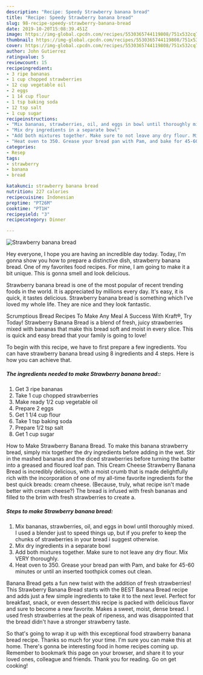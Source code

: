 ```yaml
---
description: "Recipe: Speedy Strawberry banana bread"
title: "Recipe: Speedy Strawberry banana bread"
slug: 98-recipe-speedy-strawberry-banana-bread
date: 2019-10-20T15:08:39.451Z
image: https://img-global.cpcdn.com/recipes/5530365744119808/751x532cq70/strawberry-banana-bread-recipe-main-photo.jpg
thumbnail: https://img-global.cpcdn.com/recipes/5530365744119808/751x532cq70/strawberry-banana-bread-recipe-main-photo.jpg
cover: https://img-global.cpcdn.com/recipes/5530365744119808/751x532cq70/strawberry-banana-bread-recipe-main-photo.jpg
author: John Gutierrez
ratingvalue: 5
reviewcount: 15
recipeingredient:
- 3 ripe bananas
- 1 cup chopped strawberries
- 12 cup vegetable oil
- 2 eggs
- 1 14 cup flour
- 1 tsp baking soda
- 12 tsp salt
- 1 cup sugar
recipeinstructions:
- "Mix bananas, strawberries, oil, and eggs in bowl until thoroughly mixed. I used a blender just to speed things up, but if you prefer to keep the chunks of strawberries in your bread i suggest otherwise."
- "Mix dry ingredients in a separate bowl"
- "Add both mixtures together. Make sure to not leave any dry flour. Mix VERY thoroughly."
- "Heat oven to 350. Grease your bread pan with Pam, and bake for 45-60 minutes or until an inserted toothpick comes out clean."
categories:
- Resep
tags:
- strawberry
- banana
- bread

katakunci: strawberry banana bread
nutrition: 227 calories
recipecuisine: Indonesian
preptime: "PT26M"
cooktime: "PT1H"
recipeyield: "3"
recipecategory: Dinner

---
```



![Strawberry banana bread](https://img-global.cpcdn.com/recipes/5530365744119808/751x532cq70/strawberry-banana-bread-recipe-main-photo.jpg)

Hey everyone, I hope you are having an incredible day today. Today, I'm gonna show you how to prepare a distinctive dish, strawberry banana bread. One of my favorites food recipes. For mine, I am going to make it a bit unique. This is gonna smell and look delicious.

Strawberry banana bread is one of the most popular of recent trending foods in the world. It is appreciated by millions every day. It's easy, it is quick, it tastes delicious. Strawberry banana bread is something which I've loved my whole life. They are nice and they look fantastic.

Scrumptious Bread Recipes To Make Any Meal A Success With Kraft®, Try Today! Strawberry Banana Bread is a blend of fresh, juicy strawberries mixed with bananas that make this bread soft and moist in every slice. This is quick and easy bread that your family is going to love!


To begin with this recipe, we have to first prepare a few ingredients. You can have strawberry banana bread using 8 ingredients and 4 steps. Here is how you can achieve that.

##### The ingredients needed to make Strawberry banana bread::

1. Get 3 ripe bananas
1. Take 1 cup chopped strawberries
1. Make ready 1/2 cup vegetable oil
1. Prepare 2 eggs
1. Get 1 1/4 cup flour
1. Take 1 tsp baking soda
1. Prepare 1/2 tsp salt
1. Get 1 cup sugar


How to Make Strawberry Banana Bread. To make this banana strawberry bread, simply mix together the dry ingredients before adding in the wet. Stir in the mashed bananas and the diced strawberries before turning the batter into a greased and floured loaf pan. This Cream Cheese Strawberry Banana Bread is incredibly delicious, with a moist crumb that is made delightfully rich with the incorporation of one of my all-time favorite ingredients for the best quick breads: cream cheese. (Because, truly, what recipe isn&#39;t made better with cream cheese?) The bread is infused with fresh bananas and filled to the brim with fresh strawberries to create a. 

##### Steps to make Strawberry banana bread:

1. Mix bananas, strawberries, oil, and eggs in bowl until thoroughly mixed. I used a blender just to speed things up, but if you prefer to keep the chunks of strawberries in your bread i suggest otherwise.
1. Mix dry ingredients in a separate bowl
1. Add both mixtures together. Make sure to not leave any dry flour. Mix VERY thoroughly.
1. Heat oven to 350. Grease your bread pan with Pam, and bake for 45-60 minutes or until an inserted toothpick comes out clean.


Banana Bread gets a fun new twist with the addition of fresh strawberries! This Strawberry Banana Bread starts with the BEST Banana Bread recipe and adds just a few simple ingredients to take it to the next level. Perfect for breakfast, snack, or even dessert.this recipe is packed with delicious flavor and sure to become a new favorite. Makes a sweet, moist, dense bread. I used fresh strawberries at the peak of ripeness, and was disappointed that the bread didn&#39;t have a stronger strawberry taste. 

So that's going to wrap it up with this exceptional food strawberry banana bread recipe. Thanks so much for your time. I'm sure you can make this at home. There's gonna be interesting food in home recipes coming up. Remember to bookmark this page on your browser, and share it to your loved ones, colleague and friends. Thank you for reading. Go on get cooking!
